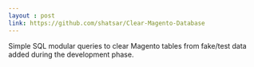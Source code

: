 ```yaml
---
layout : post
link: https://github.com/shatsar/Clear-Magento-Database
---
```


Simple SQL modular queries to clear Magento tables from fake/test data added during the development phase.
